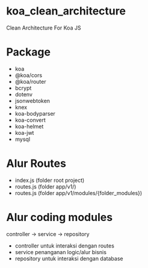 # koa_clean_architecture
 Clean Architecture For Koa JS
# Package
 - koa
 - @koa/cors
 - @koa/router
 - bcrypt
 - dotenv
 - jsonwebtoken
 - knex
 - koa-bodyparser
 - koa-convert
 - koa-helmet
 - koa-jwt
 - mysql
# Alur Routes
 - index.js (folder root project)
 - routes.js (folder app/v1/)
 - routes.js (folder app/v1/modules/{folder_modules})
# Alur coding modules
 controller -> service -> repository
 - controller untuk interaksi dengan routes
 - service penanganan logic/alur bisnis
 - repository untuk interaksi dengan database

